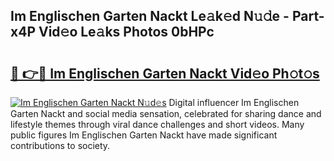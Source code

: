## Im Englischen Garten Nackt Le𝚊k𝚎d N𝚞𝚍e - Part-x4P Vid𝚎o Le𝚊ks Photos 0bHPc

# <h2><a href="http://fb5fpup.evod.top/?m=Im+Englischen+Garten+Nackt">🔗 👉🔴 Im Englischen Garten Nackt Vid𝚎o Ph𝚘t𝚘s</a></h2>

[![Im Englischen Garten Nackt N𝚞d𝚎s](https://i.imgur.com/8V9OHl7.gif)](http://fb5fpup.evod.top/?m=Im+Englischen+Garten+Nackt)
Digital influencer Im Englischen Garten Nackt and social media sensation, celebrated for sharing dance and lifestyle themes through viral dance challenges and short videos. Many public figures Im Englischen Garten Nackt have made significant contributions to society. 
